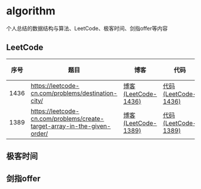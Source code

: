 # algorithm
个人总结的数据结构与算法、LeetCode、极客时间、剑指offer等内容

## LeetCode
| 序号 | 题目 | 博客 | 代码 | 难度 | 时间 |
| --- | ---- | ---- | ---- | --- | --- |
| 1436 | https://leetcode-cn.com/problems/destination-city/ | [博客 (LeetCode-1436)][1436_blog] | [代码 (LeetCode-1436)][1436] | <span style="color:green;">简单</span> | 2020/07/06 |
| 1389 | https://leetcode-cn.com/problems/create-target-array-in-the-given-order/ | [博客 (LeetCode-1389)][1389_blog] | [代码 (LeetCode-1389)][1389] | <span style="color:green;">简单</span> | 2020/07/06 |

## 极客时间

## 剑指offer

[1436]: https://github.com/lemonlyue/algorithm/blob/master/source/LeetCode_1436.php
[1436_blog]: https://lemonlyue.github.io/2020/07/06/LeetCode%20-%201349%20-%20%E6%97%85%E8%A1%8C%E7%BB%88%E7%82%B9%E7%AB%99/#more
[1389]: https://github.com/lemonlyue/algorithm/blob/master/source/LeetCode_1389.php
[1389_blog]: https://lemonlyue.github.io/2020/07/07/LeetCode%20-%201389%20-%20%E6%8C%89%E6%97%A2%E5%AE%9A%E9%A1%BA%E5%BA%8F%E5%88%9B%E5%BB%BA%E7%9B%AE%E6%A0%87%E6%95%B0%E7%BB%84/#more